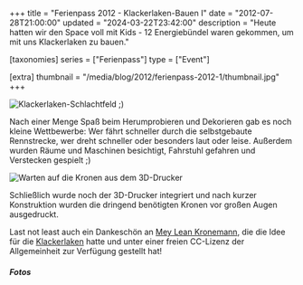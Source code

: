 +++
title = "Ferienpass 2012 - Klackerlaken-Bauen I"
date = "2012-07-28T21:00:00"
updated = "2024-03-22T23:42:00"
description = "Heute hatten wir den Space voll mit Kids - 12 Energiebündel waren gekommen, um mit uns Klackerlaken zu bauen."

[taxonomies]
series = ["Ferienpass"]
type = ["Event"]

[extra]
thumbnail = "/media/blog/2012/ferienpass-2012-1/thumbnail.jpg"
+++


![Klackerlaken-Schlachtfeld ;)](/media/blog/2012/ferienpass-2012-1/0000.jpg)

Nach einer Menge Spaß beim Herumprobieren und Dekorieren gab es noch kleine Wettbewerbe: Wer fährt schneller durch die
selbstgebaute Rennstrecke, wer dreht schneller oder besonders laut oder leise. Außerdem wurden Räume und Maschinen
besichtigt, Fahrstuhl gefahren und Verstecken gespielt ;)

![Warten auf die Kronen aus dem 3D-Drucker](/media/blog/2012/ferienpass-2012-1/0001.jpg)

Schließlich wurde noch der 3D-Drucker integriert und nach kurzer Konstruktion wurden die dringend benötigten Kronen vor
großen Augen ausgedruckt.

Last not least auch ein Dankeschön an [Mey Lean Kronemann](http://meyleankronemann.de/), die die Idee für
die [Klackerlaken](http://meyleankronemann.de/klackerlaken/) hatte und unter einer freien CC-Lizenz der Allgemeinheit
zur Verfügung gestellt hat!

##### Fotos

[//]: # (TODO: Gallery)



